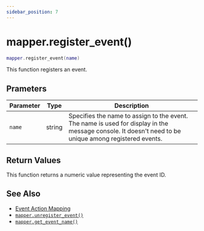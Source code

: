 ```yaml
---
sidebar_position: 7
---
```


# mapper.register_event()
```lua
mapper.register_event(name)
```
This function registers an event.

## Prameters
|Parameter|Type|Description|
|-|-|-|
|`name`|string|Specifies the name to assign to the event.<br/>The name is used for display in the message console. It doesn't need to be unique among registered events.|


## Return Values
This function returns a numeric value representing the event ID.

## See Also
- [Event Action Mapping](/guide/event-action-mapping)
- [`mapper.unregister_event()`](/libs/mapper/mapper_unregister_event)
- [`mapper.get_event_name()`](/libs/mapper/mapper_get_event_name)